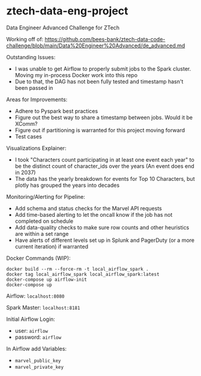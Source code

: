 # ztech-data-eng-project
Data Engineer Advanced Challenge for ZTech

Working off of: https://github.com/bees-bank/ztech-data-code-challenge/blob/main/Data%20Engineer%20Advanced/de_advanced.md

Outstanding Issues:
- I was unable to get Airflow to properly submit jobs to the Spark cluster. Moving my in-process Docker work into this repo
- Due to that, the DAG has not been fully tested and timestamp hasn't been passed in

Areas for Improvements: 
- Adhere to Pyspark best practices
- Figure out the best way to share a timestamp between jobs. Would it be XComm?
- Figure out if partitioning is warranted for this project moving forward
- Test cases

Visualizations Explainer:
- I took "Characters count participating in at least one event each year" to be the distinct count of character_ids over the years (An event does end in 2037)
- The data has the yearly breakdown for events for Top 10 Characters, but plotly has grouped the years into decades

Monitoring/Alerting for Pipeline:
- Add schema and status checks for the Marvel API requests
- Add time-based alerting to let the oncall know if the job has not completed on schedule
- Add data-quality checks to make sure row counts and other heuristics are within a set range
- Have alerts of different levels set up in Splunk and PagerDuty (or a more current iteration) if warranted

Docker Commands (WIP):
```
docker build --rm --force-rm -t local_airflow_spark .
docker tag local_airflow_spark local_airflow_spark:latest
docker-compose up airflow-init
docker-compose up
```

Airflow:
`localhost:8080`

Spark Master:
`localhost:8181`

Initial Airflow Login:
- user: `airflow`
- password: `airflow`


In Airflow add Variables:
- `marvel_public_key`
- `marvel_private_key`